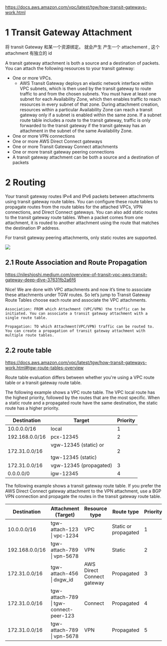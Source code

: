 
https://docs.aws.amazon.com/vpc/latest/tgw/how-transit-gateways-work.html



# 1 Transit Gateway Attachment 

将 transit Gateway 和某一个资源绑定。 就会产生 产生一个 attachement , 这个 attachment 有独立的 id 

A transit gateway attachment is both a source and a destination of packets. You can attach the following resources to your transit gateway:
- One or more VPCs. 
    - AWS Transit Gateway deploys an elastic network interface within VPC subnets, which is then used by the transit gateway to route traffic to and from the chosen subnets. You must have at least one subnet for each Availability Zone, which then enables traffic to reach resources in every subnet of that zone. During attachment creation, resources within a particular Availability Zone can reach a transit gateway only if a subnet is enabled within the same zone. If a subnet route table includes a route to the transit gateway, traffic is only forwarded to the transit gateway if the transit gateway has an attachment in the subnet of the same Availability Zone.
- One or more VPN connections
- One or more AWS Direct Connect gateways
- One or more Transit Gateway Connect attachments
- One or more transit gateway peering connections
- A transit gateway attachment can be both a source and a destination of packets


# 2 Routing

Your transit gateway routes IPv4 and IPv6 packets between attachments using transit gateway route tables. You can configure these route tables to propagate routes from the route tables for the attached VPCs, VPN connections, and Direct Connect gateways. 
You can also add static routes to the transit gateway route tables. When a packet comes from one attachment, it is routed to another attachment using the route that matches the destination IP address.

For transit gateway peering attachments, only static routes are supported.

![](image/Pasted%20image%2020240305173703.png)

## 2.1 Route Association and Route Propagation


https://nileshjoshi.medium.com/overview-of-transit-vpc-aws-transit-gateway-deep-dive-37631fb2a6f6

Nice! We are done with VPC attachments and now it’s time to associate these attachments under TGW routes. So let’s jump to Transit Gateway Route Tables choose each route and associate the VPC attachments.

    Association: FROM which Attachment (VPC/VPN) the traffic can be initiated. You can associate a transit gateway attachment with a single route table.

    Propagation: TO which Attachment(VPC/VPN) traffic can be routed to. You can create a propagation of transit gateway attachment with multiple route tables.


## 2.2 route table

https://docs.aws.amazon.com/vpc/latest/tgw/how-transit-gateways-work.html#tgw-route-tables-overview

Route table evaluation differs between whether you're using a VPC route table or a transit gateway route table.

The following example shows a VPC route table. The VPC local route has the highest priority, followed by the routes that are the most specific. When a static route and a propagated route have the same destination, the static route has a higher priority.

|Destination|Target|Priority|
|---|---|---|
|10.0.0.0/16|local|1|
|192.168.0.0/16|pcx-12345|2|
|172.31.0.0/16|vgw-12345 (static) or<br><br>tgw-12345 (static)|2|
|172.31.0.0/16|vgw-12345 (propagated)|3|
|0.0.0.0/0|igw-12345|4|

The following example shows a transit gateway route table. If you prefer the AWS Direct Connect gateway attachment to the VPN attachment, use a BGP VPN connection and propagate the routes in the transit gateway route table.

| Destination    | Attachment (Target)                    | Resource type              | Route type           | Priority |
| -------------- | -------------------------------------- | -------------------------- | -------------------- | -------- |
| 10.0.0.0/16    | tgw-attach-123 \| vpc-1234             | VPC                        | Static or propagated | 1        |
| 192.168.0.0/16 | tgw-attach-789 \| vpn-5678             | VPN                        | Static               | 2        |
| 172.31.0.0/16  | tgw-attach-456 \| dxgw_id              | AWS Direct Connect gateway | Propagated           | 3        |
| 172.31.0.0/16  | tgw-attach-789 \| tgw-connect-peer-123 | Connect                    | Propagated           | 4        |
| 172.31.0.0/16  | tgw-attach-789 \| vpn-5678             | VPN                        | Propagated           | 5        |


